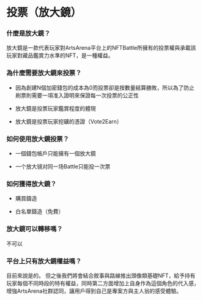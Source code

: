 # 投票（放大鏡）

### 什麼是放大鏡？

放大鏡是一款代表玩家對ArtsArena平台上的NFTBattle所擁有的投票權與承載該玩家對藏品鑑賞力水準的NFT，是一種權益。

### 為什麼需要放大鏡來投票？

- 因為創建N個加密錢包的成本為0而投票卻是按數量結算勝敗，所以為了防止刷票則需要一項准入證明來保證每一次投票的公正性

- 放大鏡是投票玩家鑑賞程度的體現

- 放大鏡是投票玩家挖礦的憑證（Vote2Earn）

### 如何使用放大鏡投票？

- 一個錢包帳戶只能擁有一個放大鏡

- 一个放大镜对同一场Battle只能投一次票

### 如何獲得放大鏡？

- 購買鑄造

- 白名單鑄造（免費）

### 放大鏡可以轉移嗎？

不可以

### 平台上只有放大鏡權益嗎？

目前來說是的。 但之後我們將會結合敘事與路線推出頭像類基礎NFT，給予持有玩家每個不同時段的特有權益，同時第二方面增加上自身作為這個角色的代入感，增強ArtsArena社群認同，讓用戶得到自己是專案方與主人翁的感受體驗。

